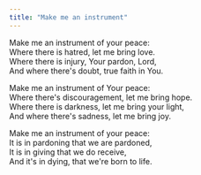 ```yaml
---
title: "Make me an instrument"
---
```


Make me an instrument of your peace:   
Where there is hatred, let me bring love.   
Where there is injury, Your pardon, Lord,   
And where there's doubt, true faith in You.

Make me an instrument of Your peace:   
Where there's discouragement, let me bring hope.   
Where there is darkness, let me bring your light,   
And where there's sadness, let me bring joy.

Make me an instrument of your peace:   
It is in pardoning that we are pardoned,   
It is in giving that we do receive,   
And it's in dying, that we're born to life.